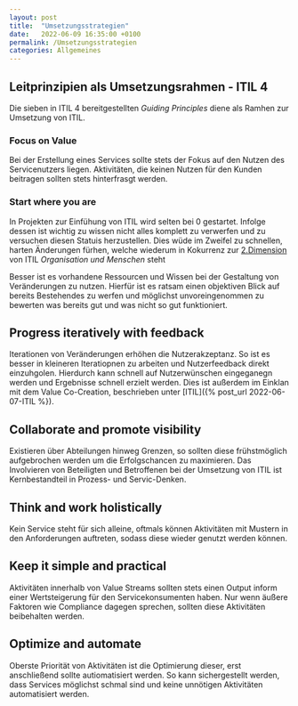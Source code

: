 ```yaml
---
layout: post
title:  "Umsetzungsstrategien"
date:   2022-06-09 16:35:00 +0100
permalink: /Umsetzungsstrategien
categories: Allgemeines
---
```


## Leitprinzipien als Umsetzungsrahmen - ITIL 4
Die sieben in ITIL 4 bereitgestellten *Guiding Principles* diene als Ramhen zur Umsetzung von ITIL.

### Focus on Value
Bei der Erstellung eines Services sollte stets der Fokus auf den Nutzen des Servicenutzers liegen. Aktivitäten, die keinen Nutzen für den Kunden beitragen sollten stets hinterfrasgt werden. 

### Start where you are
In Projekten zur Einfühung von ITIL wird selten bei 0 gestartet. Infolge dessen ist wichtig zu wissen nicht alles komplett zu verwerfen und zu versuchen diesen Statuis herzustellen. Dies wüde im Zweifel zu schnellen, harten Änderungen fürhen, welche wiederum in Kokurrenz zur [2.Dimension](/ITIL#Dimension2) von ITIL *Organisation und Menschen* steht

Besser ist es vorhandene Ressourcen und Wissen bei der Gestaltung von Veränderungen zu nutzen. Hierfür ist es ratsam einen objektiven Blick auf bereits Bestehendes zu werfen und möglichst unvoreingenommen zu bewerten was bereits gut und was nicht so gut funktioniert.

## Progress iteratively with feedback
Iterationen von Veränderungen erhöhen die Nutzerakzeptanz. So ist es besser in kleineren Iteratiopnen zu arbeiten und Nutzerfeedback direkt einzuhgolen. Hierdurch kann schnell auf Nutzerwünschen eingeganegn werden und Ergebnisse schnell erzielt werden. Dies ist außerdem im Einklan mit dem Value Co-Creation, beschrieben unter [ITIL]({% post_url 2022-06-07-ITIL %}).

## Collaborate and promote visibility
Existieren über Abteilungen hinweg Grenzen, so sollten diese frühstmöglich aufgebrochen werden um die Erfolgschancen zu maximieren. Das Involvieren von Beteiligten und Betroffenen bei der Umsetzung von ITIL ist Kernbestandteil in Prozess- und Servic-Denken.

## Think and work holistically
Kein Service steht für sich alleine, oftmals können Aktivitäten mit Mustern in den Anforderungen auftreten, sodass diese wieder genutzt werden können. 

## Keep it simple and practical
Aktivitäten innerhalb von Value Streams sollten stets einen Output inform einer Wertsteigerung für den Servicekonsumenten haben. Nur wenn äußere Faktoren wie Compliance dagegen sprechen, sollten diese Aktivitäten beibehalten werden. 

## Optimize and automate
Oberste Priorität von Aktivitäten ist die Optimierung dieser, erst anschließend sollte autiomatisiert werden. So kann sichergestellt werden, dass Services möglichst schmal sind und keine unnötigen Aktivitäten automatisiert werden. 